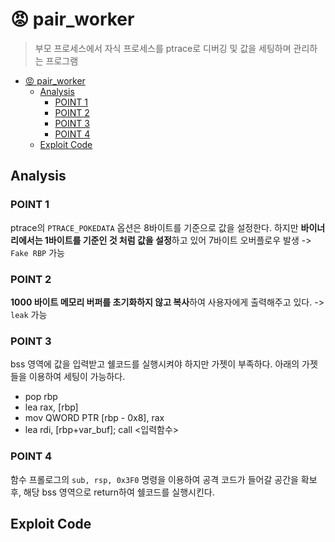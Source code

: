 # 😡 pair_worker
> 부모 프로세스에서 자식 프로세스를 ptrace로 디버깅 및 값을 세팅하며 관리하는 프로그램

- [😡 pair\_worker](#-pair_worker)
  - [Analysis](#analysis)
    - [POINT 1](#point-1)
    - [POINT 2](#point-2)
    - [POINT 3](#point-3)
    - [POINT 4](#point-4)
  - [Exploit Code](#exploit-code)

## Analysis
### POINT 1
ptrace의 `PTRACE_POKEDATA` 옵션은 8바이트를 기준으로 값을 설정한다. 하지만 **바이너리에서는 1바이트를 기준인 것 처럼 값을 설정**하고 있어 7바이트 오버플로우 발생 -> `Fake RBP` 가능
### POINT 2
**1000 바이트 메모리 버퍼를 초기화하지 않고 복사**하여 사용자에게 출력해주고 있다. -> `leak` 가능
### POINT 3
bss 영역에 값을 입력받고 쉘코드를 실행시켜야 하지만 가젯이 부족하다. 아래의 가젯들을 이용하여 세팅이 가능하다.
- pop rbp
- lea rax, [rbp]
- mov QWORD PTR [rbp - 0x8], rax
- lea rdi, [rbp+var_buf]; call <입력함수>
### POINT 4
함수 프롤로그의 `sub, rsp, 0x3F0` 명령을 이용하여 공격 코드가 들어갈 공간을 확보 후, 해당 bss 영역으로 return하여 쉘코드를 실행시킨다.

## Exploit Code